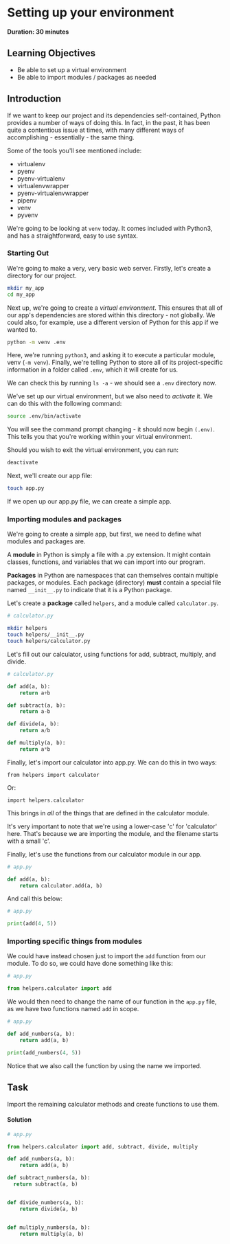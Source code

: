 # Setting up your environment

**Duration: 30 minutes**

## Learning Objectives

- Be able to set up a virtual environment
- Be able to import modules / packages as needed

## Introduction

If we want to keep our project and its dependencies self-contained, Python provides a number of ways of doing this. In fact, in the past, it has been quite a contentious issue at times, with many different ways of accomplishing - essentially - the same thing.

Some of the tools you'll see mentioned include:

- virtualenv
- pyenv
- pyenv-virtualenv
- virtualenvwrapper
- pyenv-virtualenvwrapper
- pipenv
- venv
- pyvenv

We're going to be looking at `venv` today. It comes included with Python3, and has a straightforward, easy to use syntax.

### Starting Out

We're going to make a very, very basic web server. Firstly, let's create a directory for our project.

```bash
mkdir my_app
cd my_app
```

Next up, we're going to create a _virtual environment_. This ensures that all of our app's dependencies are stored within this directory - not globally. We could also, for example, use a different version of Python for this app if we wanted to.

```bash
python -m venv .env
```

Here, we're running `python3`, and asking it to execute a particular module, venv (`-m venv`). Finally, we're telling Python to store all of its project-specific information in a folder called `.env`, which it will create for us.

We can check this by running `ls -a` - we should see a `.env` directory now.

We've set up our virtual environment, but we also need to _activate_ it. We can do this with the following command:

```bash
source .env/bin/activate
```

You will see the command prompt changing - it should now begin `(.env)`. This tells you that you're working within your virtual environment.

Should you wish to exit the virtual environment, you can run:

```bash
deactivate
```


Next, we'll create our app file:

```bash
touch app.py
```

If we open up our app.py file, we can create a simple app.

### Importing modules and packages

We're going to create a simple app, but first, we need to define what modules and packages are.

A **module** in Python is simply a file with a .py extension. It might contain classes, functions, and variables that we can import into our program.

**Packages** in Python are namespaces that can themselves contain multiple packages, or modules. Each package (directory) **must** contain a special file named `__init__.py` to indicate that it is a Python package.

Let's create a **package** called `helpers`, and a module called `calculator.py`.

```bash
# calculator.py

mkdir helpers
touch helpers/__init__.py
touch helpers/calculator.py
```

Let's fill out our calculator, using functions for add, subtract, multiply, and divide.

```python
# calculator.py

def add(a, b):
    return a+b

def subtract(a, b):
    return a-b

def divide(a, b):
    return a/b

def multiply(a, b):
    return a*b
```

Finally, let's import our calculator into app.py. We can do this in two ways:

```
from helpers import calculator
```

Or:

```
import helpers.calculator
```

This brings in _all_ of the things that are defined in the calculator module.

It's very important to note that we're using a lower-case 'c' for 'calculator' here. That's because we are importing the module, and the filename starts with a small 'c'.

Finally, let's use the functions from our calculator module in our app.

```python
# app.py

def add(a, b):
    return calculator.add(a, b)
```

And call this below:

```python
# app.py

print(add(4, 5))
```

### Importing specific things from modules

We could have instead chosen just to import the `add` function from our module. To do so, we could have done something like this:

```python
# app.py

from helpers.calculator import add
```

We would then need to change the name of our function in the `app.py` file, as we have two functions named `add` in scope.

```python
# app.py

def add_numbers(a, b):
    return add(a, b)

print(add_numbers(4, 5))
```

Notice that we also call the function by using the name we imported.

## Task

Import the remaining calculator methods and create functions to use them.


#### Solution

```python
# app.py

from helpers.calculator import add, subtract, divide, multiply

def add_numbers(a, b):
    return add(a, b)

def subtract_numbers(a, b):
  return subtract(a, b)


def divide_numbers(a, b):
    return divide(a, b)


def multiply_numbers(a, b):
    return multiply(a, b)

```
